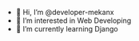 - 👋 Hi, I’m @developer-mekanx
- 👀 I’m interested in Web Developing
- 🌱 I’m currently learning Django

<!---
developer-mekanx/developer-mekanx is a ✨ special ✨ repository because its `README.md` (this file) appears on your GitHub profile.
You can click the Preview link to take a look at your changes.
--->
